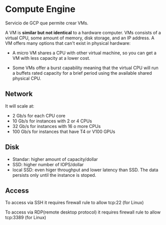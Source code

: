 # Compute Engine

Servicio de GCP que permite crear VMs.

A VM is **similar but not identical** to a hardware computer. VMs consists of a virtual CPU, some amount of memory, disk storage, and an IP address. A VM offers many options that can't exist in physical hardware:

* A micro VM shares a CPU with other virtual machine, so you can get a VM with less capacity at a lower cost.

* Some VMs offer a burst capability meaning that the virtual CPU will run a buffets rated capacity for a brief period using the available shared physical CPU.

## Network

It will scale at:

* 2 Gb/s for each CPU core
* 10 Gb/s for instances with 2 or 4 CPUs
* 32 Gb/s for instances with 16 o more CPUs
* 100 Gb/s for instances that have T4 or V100 GPUs

## Disk

* Standar: higher amount of capacity/dollar
* SSD: higher number of IOPS/dollar
* local SSD: even higer throughput and lower latency than SSD. The data persists only until the instance is stoped.


## Access

To access via SSH it requires firewall rule to allow tcp:22 (for Linux)

To access via RDP(remote desktop protocol) it requires firewall rule to allow tcp:3389 (for Linux)
